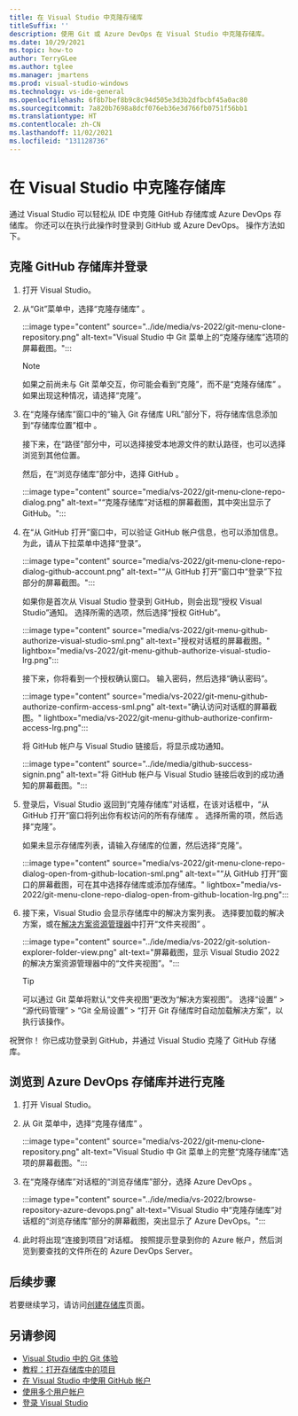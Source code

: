 ```yaml
---
title: 在 Visual Studio 中克隆存储库
titleSuffix: ''
description: 使用 Git 或 Azure DevOps 在 Visual Studio 中克隆存储库。
ms.date: 10/29/2021
ms.topic: how-to
author: TerryGLee
ms.author: tglee
ms.manager: jmartens
ms.prod: visual-studio-windows
ms.technology: vs-ide-general
ms.openlocfilehash: 6f8b7bef8b9c8c94d505e3d3b2dfbcbf45a0ac80
ms.sourcegitcommit: 7a820b7698a8dcf076eb36e3d766fb0751f56bb1
ms.translationtype: HT
ms.contentlocale: zh-CN
ms.lasthandoff: 11/02/2021
ms.locfileid: "131128736"
---
```

# <a name="clone-a-repo-in-visual-studio"></a>在 Visual Studio 中克隆存储库

通过 Visual Studio 可以轻松从 IDE 中克隆 GitHub 存储库或 Azure DevOps 存储库。 你还可以在执行此操作时登录到 GitHub 或 Azure DevOps。 操作方法如下。

## <a name="clone-a-github-repo-and-sign-in"></a>克隆 GitHub 存储库并登录

1. 打开 Visual Studio。

1. 从“Git”菜单中，选择“克隆存储库” 。

    :::image type="content" source="../ide/media/vs-2022/git-menu-clone-repository.png" alt-text="Visual Studio 中 Git 菜单上的“克隆存储库”选项的屏幕截图。":::

    > [!NOTE]
    > 如果之前尚未与 Git 菜单交互，你可能会看到“克隆”，而不是“克隆存储库”  。 如果出现这种情况，请选择“克隆”。

1. 在“克隆存储库”窗口中的“输入 Git 存储库 URL”部分下，将存储库信息添加到“存储库位置”框中  。

    接下来，在“路径”部分中，可以选择接受本地源文件的默认路径，也可以选择浏览到其他位置。

    然后，在“浏览存储库”部分中，选择 GitHub 。

    :::image type="content" source="media/vs-2022/git-menu-clone-repo-dialog.png" alt-text="“克隆存储库”对话框的屏幕截图，其中突出显示了 GitHub。":::

1. 在“从 GitHub 打开”窗口中，可以验证 GitHub 帐户信息，也可以添加信息。 为此，请从下拉菜单中选择“登录”。

    :::image type="content" source="media/vs-2022/git-menu-clone-repo-dialog-github-account.png" alt-text="“从 GitHub 打开”窗口中“登录”下拉部分的屏幕截图。":::

    如果你是首次从 Visual Studio 登录到 GitHub，则会出现“授权 Visual Studio”通知。 选择所需的选项，然后选择“授权 GitHub”。

    :::image type="content" source="media/vs-2022/git-menu-github-authorize-visual-studio-sml.png" alt-text="授权对话框的屏幕截图。" lightbox="media/vs-2022/git-menu-github-authorize-visual-studio-lrg.png":::

    接下来，你将看到一个授权确认窗口。 输入密码，然后选择“确认密码”。

    :::image type="content" source="media/vs-2022/git-menu-github-authorize-confirm-access-sml.png" alt-text="确认访问对话框的屏幕截图。" lightbox="media/vs-2022/git-menu-github-authorize-confirm-access-lrg.png":::

    将 GitHub 帐户与 Visual Studio 链接后，将显示成功通知。

    :::image type="content" source="../ide/media/github-success-signin.png" alt-text="将 GitHub 帐户与 Visual Studio 链接后收到的成功通知的屏幕截图。":::

1. 登录后，Visual Studio 返回到“克隆存储库”对话框，在该对话框中，“从 GitHub 打开”窗口将列出你有权访问的所有存储库 。 选择所需的项，然后选择“克隆”。

    如果未显示存储库列表，请输入存储库的位置，然后选择“克隆”。

    :::image type="content" source="media/vs-2022/git-menu-clone-repo-dialog-open-from-github-location-sml.png" alt-text="“从 GitHub 打开”窗口的屏幕截图，可在其中选择存储库或添加存储库。" lightbox="media/vs-2022/git-menu-clone-repo-dialog-open-from-github-location-lrg.png":::

1. 接下来，Visual Studio 会显示存储库中的解决方案列表。 选择要加载的解决方案，或在[解决方案资源管理器](../ide/use-solution-explorer.md?view=vs-2022&preserve-view=true)中打开“文件夹视图” 。

    :::image type="content" source="../ide/media/vs-2022/git-solution-explorer-folder-view.png" alt-text="屏幕截图，显示 Visual Studio 2022 的解决方案资源管理器中的“文件夹视图”。":::

    > [!TIP]
    > 可以通过 Git 菜单将默认“文件夹视图”更改为“解决方案视图”。 选择“设置” > “源代码管理” > “Git 全局设置” > “打开 Git 存储库时自动加载解决方案”，以执行该操作。

祝贺你！ 你已成功登录到 GitHub，并通过 Visual Studio 克隆了 GitHub 存储库。

## <a name="browse-to-and-then-clone-an-azure-devops-repo"></a>浏览到 Azure DevOps 存储库并进行克隆

1. 打开 Visual Studio。

1. 从 Git 菜单中，选择“克隆存储库” 。

    :::image type="content" source="media/vs-2022/git-menu-clone-repository.png" alt-text="Visual Studio 中 Git 菜单上的完整“克隆存储库”选项的屏幕截图。":::

1. 在“克隆存储库”对话框的“浏览存储库”部分，选择 Azure DevOps  。

    :::image type="content" source="../ide/media/vs-2022/browse-repository-azure-devops.png" alt-text="Visual Studio 中“克隆存储库”对话框的“浏览存储库”部分的屏幕截图，突出显示了 Azure DevOps。":::

1. 此时将出现“连接到项目”对话框。 按照提示登录到你的 Azure 帐户，然后浏览到要查找的文件所在的 Azure DevOps Server。

## <a name="next-steps"></a>后续步骤

若要继续学习，请访问[创建存储库](git-create-repository.md)页面。

## <a name="see-also"></a>另请参阅

- [Visual Studio 中的 Git 体验](../ide/git-with-visual-studio.md)
- [教程：打开存储库中的项目](../get-started/tutorial-open-project-from-repo.md)
- [在 Visual Studio 中使用 GitHub 帐户](../ide/work-with-github-accounts.md)
- [使用多个用户帐户](../ide/work-with-multiple-user-accounts.md)
- [登录 Visual Studio](../ide/signing-in-to-visual-studio.md)